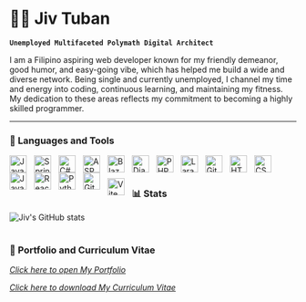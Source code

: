 # 🚴‍♂️ Jiv Tuban

**`Unemployed Multifaceted Polymath Digital Architect`**

I am a Filipino aspiring web developer known for my friendly demeanor, good humor, and easy-going vibe, which has helped me build a wide and diverse network. Being single and currently unemployed, I channel my time and energy into coding, continuous learning, and maintaining my fitness. My dedication to these areas reflects my commitment to becoming a highly skilled programmer.

<hr>

### 🧰 Languages and Tools


<img align="left" alt="Java" width="30px" style="padding-right:10px;" src="https://cdn.jsdelivr.net/gh/devicons/devicon/icons/java/java-original.svg"/>  
<img align="left" alt="Spring" width="30px" style="padding-right:10px;" src="https://cdn.jsdelivr.net/gh/devicons/devicon/icons/spring/spring-original.svg" />  
<img align="left" alt="C#" width="30px" style="padding-right:10px;" src="https://cdn.jsdelivr.net/gh/devicons/devicon/icons/csharp/csharp-original.svg" />  
<img align="left" alt="ASP.NET" width="30px" style="padding-right:10px;" src="https://cdn.jsdelivr.net/gh/devicons/devicon/icons/dotnetcore/dotnetcore-original.svg" />  
<img align="left" alt="Blazor" width="30px" style="padding-right:10px;" src="https://cdn.jsdelivr.net/gh/devicons/devicon/icons/blazor/blazor-original.svg" />  
<img align="left" alt="Django" width="30px" style="padding-right:10px;" src="https://cdn.jsdelivr.net/gh/devicons/devicon/icons/django/django-plain.svg" />  
<img align="left" alt="PHP" width="30px" style="padding-right:10px;" src="https://cdn.jsdelivr.net/gh/devicons/devicon/icons/php/php-original.svg" />  
<img align="left" alt="Laravel" width="30px" style="padding-right:10px;" src="https://cdn.jsdelivr.net/gh/devicons/devicon@latest/icons/laravel/laravel-original.svg" />  
<img align="left" alt="Git" width="30px" style="padding-right:10px;" src="https://cdn.jsdelivr.net/gh/devicons/devicon/icons/git/git-original.svg" />  
<img align="left" alt="HTML" width="30px" style="padding-right:10px;" src="https://cdn.jsdelivr.net/gh/devicons/devicon/icons/html5/html5-plain.svg" />  
<img align="left" alt="CSS" width="30px" style="padding-right:10px;" src="https://cdn.jsdelivr.net/gh/devicons/devicon/icons/css3/css3-plain.svg" />  
<img align="left" alt="JavaScript" width="30px" style="padding-right:10px;" src="https://cdn.jsdelivr.net/gh/devicons/devicon/icons/javascript/javascript-plain.svg" />  
<img align="left" alt="React" width="30px" style="padding-right:10px;" src="https://cdn.jsdelivr.net/gh/devicons/devicon/icons/react/react-original.svg" />  
<img align="left" alt="Python" width="30px" style="padding-right:10px;" src="https://cdn.jsdelivr.net/gh/devicons/devicon/icons/python/python-plain.svg" />  
<img align="left" alt="GitHub" width="30px" style="padding-right:10px;" src="https://cdn.jsdelivr.net/gh/devicons/devicon/icons/github/github-original.svg" />  
<img align="left" alt="Vite" width="30px" style="padding-right:10px; margin-top: 10px;" src="https://cdn.jsdelivr.net/gh/devicons/devicon@latest/icons/vitejs/vitejs-original.svg" />  
<br />  

#

### 📊 Stats

![Jiv's GitHub stats](https://github-readme-stats.vercel.app/api?username=jivstuban&show_icons=true&theme=gruvbox)

#
### 💼 Portfolio and Curriculum Vitae 

[*Click here to open My Portfolio*]([jivstuban.me](https://jivstuban.me))

[*Click here to download My Curriculum Vitae*](https://github.com/JivSTuban/JivSTuban/raw/main/Tuban_CV.pdf)


